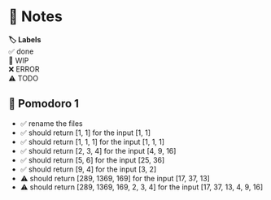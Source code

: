 # 📝 Notes

**🏷️ Labels**  
✅ done  
🚧 WIP  
❌ ERROR  
⚠ TODO

## 🍅 Pomodoro 1

- ✅ rename the files
- ✅ should return [1, 1] for the input [1, 1]
- ✅ should return [1, 1, 1] for the input [1, 1, 1]
- ✅ should return [2, 3, 4] for the input [4, 9, 16]
- ✅ should return [5, 6] for the input [25, 36]
- ✅ should return [9, 4] for the input [3, 2]
- ⚠ should return [289, 1369, 169] for the input [17, 37, 13]
- ⚠ should return [289, 1369, 169, 2, 3, 4] for the input [17, 37, 13, 4, 9, 16]
